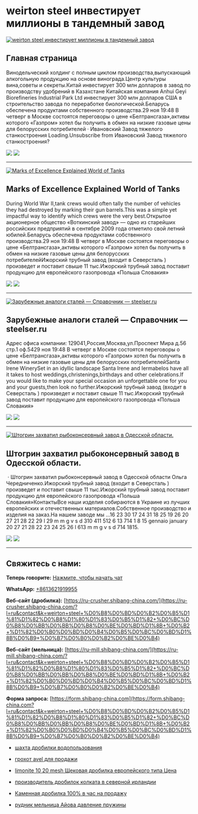 # weirton steel инвестирует миллионы в тандемный завод

<a href="https://swt.shibang-china.com/?l=ru&img&k=weirton+steel+%D0%B8%D0%BD%D0%B2%D0%B5%D1%81%D1%82%D0%B8%D1%80%D1%83%D0%B5%D1%82+%D0%BC%D0%B8%D0%BB%D0%BB%D0%B8%D0%BE%D0%BD%D1%8B+%D0%B2+%D1%82%D0%B0%D0%BD%D0%B4%D0%B5%D0%BC%D0%BD%D1%8B%D0%B9+%D0%B7%D0%B0%D0%B2%D0%BE%D0%B4" target="_blank">![weirton steel инвестирует миллионы в тандемный завод](http://static.shibang-china.com/all-800x300/526.jpg)</a>

## Главная страница
Винодельческий холдинг с полным циклом производства,выпускающий алкогольную продукцию на основе винограда.Центр культуры вина,советы и секреты.Китай инвестирует 300 млн долларов в завод по производству удобрений в Казахстане Китайская компания Anhui Geyi Biorefineries Industrial Park Ltd инвестирует 300 млн долларов США в строительство завода по переработке биологической.Беларусь обеспечена продуктами собственного производства.29 ноя 19:48 В четверг в Москве состоятся переговоры о цене &#171;Белтрансгаза&#187;,активы которого &#171;Газпром&#187; хотел бы получить в обмен на низкие газовые цены для белорусских потребителей&nbsp;&#0183;&#32;Ивановский Завод тяжелого станкостроения Loading.Unsubscribe from Ивановский Завод тяжелого станкостроения?


<a href="https://whatsapp.shibangsoft.com/WhatsApp.php" target="_blank" title="WhatsApp">![](http://static.shibang-china.com/icon/whatsapp.png)</a> <a href="https://swt.shibang-china.com/?l=ru&icon&k=weirton+steel+%D0%B8%D0%BD%D0%B2%D0%B5%D1%81%D1%82%D0%B8%D1%80%D1%83%D0%B5%D1%82+%D0%BC%D0%B8%D0%BB%D0%BB%D0%B8%D0%BE%D0%BD%D1%8B+%D0%B2+%D1%82%D0%B0%D0%BD%D0%B4%D0%B5%D0%BC%D0%BD%D1%8B%D0%B9+%D0%B7%D0%B0%D0%B2%D0%BE%D0%B4" target="_blank">![](http://static.shibang-china.com/icon/chat-ru.png)</a>

---

<a href="https://swt.shibang-china.com/?l=ru&img&k=weirton+steel+%D0%B8%D0%BD%D0%B2%D0%B5%D1%81%D1%82%D0%B8%D1%80%D1%83%D0%B5%D1%82+%D0%BC%D0%B8%D0%BB%D0%BB%D0%B8%D0%BE%D0%BD%D1%8B+%D0%B2+%D1%82%D0%B0%D0%BD%D0%B4%D0%B5%D0%BC%D0%BD%D1%8B%D0%B9+%D0%B7%D0%B0%D0%B2%D0%BE%D0%B4" target="_blank">![Marks of Excellence Explained World of Tanks](http://static.shibang-china.com/all-800x300/1205.jpg)</a>

## Marks of Excellence Explained World of Tanks
During World War II,tank crews would often tally the number of vehicles they had destroyed by marking their gun barrels.This was a simple yet impactful way to identify which crews were the very best.Открытое акционерное общество &#171;Воткинский завод&#187; — одно из старейших российских предприятий в сентябре 2009 года отметило свой летний юбилей.Беларусь обеспечена продуктами собственного производства.29 ноя 19:48 В четверг в Москве состоятся переговоры о цене &#171;Белтрансгаза&#187;,активы которого &#171;Газпром&#187; хотел бы получить в обмен на низкие газовые цены для белорусских потребителейИжорский трубный завод (входит в Северсталь ) произведет и поставит свыше 11 тыс.Ижорский трубный завод поставит продукцию для европейского газопровода &#171;Польша Словакия&#187;


<a href="https://whatsapp.shibangsoft.com/WhatsApp.php" target="_blank" title="WhatsApp">![](http://static.shibang-china.com/icon/whatsapp.png)</a> <a href="https://swt.shibang-china.com/?l=ru&icon&k=weirton+steel+%D0%B8%D0%BD%D0%B2%D0%B5%D1%81%D1%82%D0%B8%D1%80%D1%83%D0%B5%D1%82+%D0%BC%D0%B8%D0%BB%D0%BB%D0%B8%D0%BE%D0%BD%D1%8B+%D0%B2+%D1%82%D0%B0%D0%BD%D0%B4%D0%B5%D0%BC%D0%BD%D1%8B%D0%B9+%D0%B7%D0%B0%D0%B2%D0%BE%D0%B4" target="_blank">![](http://static.shibang-china.com/icon/chat-ru.png)</a>

---

<a href="https://swt.shibang-china.com/?l=ru&img&k=weirton+steel+%D0%B8%D0%BD%D0%B2%D0%B5%D1%81%D1%82%D0%B8%D1%80%D1%83%D0%B5%D1%82+%D0%BC%D0%B8%D0%BB%D0%BB%D0%B8%D0%BE%D0%BD%D1%8B+%D0%B2+%D1%82%D0%B0%D0%BD%D0%B4%D0%B5%D0%BC%D0%BD%D1%8B%D0%B9+%D0%B7%D0%B0%D0%B2%D0%BE%D0%B4" target="_blank">![Зарубежные аналоги сталей — Справочник — steelser.ru](http://static.shibang-china.com/all-800x300/513.jpg)</a>

## Зарубежные аналоги сталей — Справочник — steelser.ru
Адрес офиса компании: 129041,Россия,Москва,ул.Проспект Мира д.56 стр.1 оф.5429 ноя 19:48 В четверг в Москве состоятся переговоры о цене &#171;Белтрансгаза&#187;,активы которого &#171;Газпром&#187; хотел бы получить в обмен на низкие газовые цены для белорусских потребителейSanta Irene WinerySet in an idyllic landscape Santa Irene and Iermabelos have all it takes to host weddings,christenings,birthdays and other celebrations.If you would like to make your special occasion an unforgettable one for you and your guests,then look no further.Ижорский трубный завод (входит в Северсталь ) произведет и поставит свыше 11 тыс.Ижорский трубный завод поставит продукцию для европейского газопровода &#171;Польша Словакия&#187;


<a href="https://whatsapp.shibangsoft.com/WhatsApp.php" target="_blank" title="WhatsApp">![](http://static.shibang-china.com/icon/whatsapp.png)</a> <a href="https://swt.shibang-china.com/?l=ru&icon&k=weirton+steel+%D0%B8%D0%BD%D0%B2%D0%B5%D1%81%D1%82%D0%B8%D1%80%D1%83%D0%B5%D1%82+%D0%BC%D0%B8%D0%BB%D0%BB%D0%B8%D0%BE%D0%BD%D1%8B+%D0%B2+%D1%82%D0%B0%D0%BD%D0%B4%D0%B5%D0%BC%D0%BD%D1%8B%D0%B9+%D0%B7%D0%B0%D0%B2%D0%BE%D0%B4" target="_blank">![](http://static.shibang-china.com/icon/chat-ru.png)</a>

---

<a href="https://swt.shibang-china.com/?l=ru&img&k=weirton+steel+%D0%B8%D0%BD%D0%B2%D0%B5%D1%81%D1%82%D0%B8%D1%80%D1%83%D0%B5%D1%82+%D0%BC%D0%B8%D0%BB%D0%BB%D0%B8%D0%BE%D0%BD%D1%8B+%D0%B2+%D1%82%D0%B0%D0%BD%D0%B4%D0%B5%D0%BC%D0%BD%D1%8B%D0%B9+%D0%B7%D0%B0%D0%B2%D0%BE%D0%B4" target="_blank">![Штогрин захватил рыбоконсервный завод в Одесской области.](http://static.shibang-china.com/all-800x300/521.jpg)</a>

## Штогрин захватил рыбоконсервный завод в Одесской области.
&nbsp;&#0183;&#32;Штогрин захватил рыбоконсервный завод в Одесской области Ольга Чередниченко.Ижорский трубный завод (входит в Северсталь ) произведет и поставит свыше 11 тыс.Ижорский трубный завод поставит продукцию для европейского газопровода &#171;Польша Словакия&#187;КонтактыВсе наши изделия собираются в Украине из лучших европейских и отечественных материалов.Собственное производство и изделия на заказ.На нашем заводе мы …16 23 30 17 24 31 18 25 19 26 20 27 21 28 22 29 l 29 m m g v s d 310 411 512 6 13 714 1 8 15 gennaio january 20 27 21 28 22 23 24 25 26 l 613 m m g v s d 714 1815.


<a href="https://whatsapp.shibangsoft.com/WhatsApp.php" target="_blank" title="WhatsApp">![](http://static.shibang-china.com/icon/whatsapp.png)</a> <a href="https://swt.shibang-china.com/?l=ru&icon&k=weirton+steel+%D0%B8%D0%BD%D0%B2%D0%B5%D1%81%D1%82%D0%B8%D1%80%D1%83%D0%B5%D1%82+%D0%BC%D0%B8%D0%BB%D0%BB%D0%B8%D0%BE%D0%BD%D1%8B+%D0%B2+%D1%82%D0%B0%D0%BD%D0%B4%D0%B5%D0%BC%D0%BD%D1%8B%D0%B9+%D0%B7%D0%B0%D0%B2%D0%BE%D0%B4" target="_blank">![](http://static.shibang-china.com/icon/chat-ru.png)</a>

---
## Свяжитесь с нами:

**Теперь говорите:** [Нажмите, чтобы начать чат](https://swt.shibang-china.com?l=ru&contact&k=weirton+steel+%D0%B8%D0%BD%D0%B2%D0%B5%D1%81%D1%82%D0%B8%D1%80%D1%83%D0%B5%D1%82+%D0%BC%D0%B8%D0%BB%D0%BB%D0%B8%D0%BE%D0%BD%D1%8B+%D0%B2+%D1%82%D0%B0%D0%BD%D0%B4%D0%B5%D0%BC%D0%BD%D1%8B%D0%B9+%D0%B7%D0%B0%D0%B2%D0%BE%D0%B4)

**WhatsApp:**  [+8613621919955](https://whatsapp.shibangsoft.com/WhatsApp.php)

**Веб-сайт (дробилка):** [https://ru-crusher.shibang-china.com/](https://ru-crusher.shibang-china.com/?l=ru&contact&k=weirton+steel+%D0%B8%D0%BD%D0%B2%D0%B5%D1%81%D1%82%D0%B8%D1%80%D1%83%D0%B5%D1%82+%D0%BC%D0%B8%D0%BB%D0%BB%D0%B8%D0%BE%D0%BD%D1%8B+%D0%B2+%D1%82%D0%B0%D0%BD%D0%B4%D0%B5%D0%BC%D0%BD%D1%8B%D0%B9+%D0%B7%D0%B0%D0%B2%D0%BE%D0%B4)

**Веб-сайт (мельница):** [https://ru-mill.shibang-china.com/](https://ru-mill.shibang-china.com/?l=ru&contact&k=weirton+steel+%D0%B8%D0%BD%D0%B2%D0%B5%D1%81%D1%82%D0%B8%D1%80%D1%83%D0%B5%D1%82+%D0%BC%D0%B8%D0%BB%D0%BB%D0%B8%D0%BE%D0%BD%D1%8B+%D0%B2+%D1%82%D0%B0%D0%BD%D0%B4%D0%B5%D0%BC%D0%BD%D1%8B%D0%B9+%D0%B7%D0%B0%D0%B2%D0%BE%D0%B4)

**Форма запроса:** [https://form.shibang-china.com](https://form.shibang-china.com?l=ru&contact&k=weirton+steel+%D0%B8%D0%BD%D0%B2%D0%B5%D1%81%D1%82%D0%B8%D1%80%D1%83%D0%B5%D1%82+%D0%BC%D0%B8%D0%BB%D0%BB%D0%B8%D0%BE%D0%BD%D1%8B+%D0%B2+%D1%82%D0%B0%D0%BD%D0%B4%D0%B5%D0%BC%D0%BD%D1%8B%D0%B9+%D0%B7%D0%B0%D0%B2%D0%BE%D0%B4)

* [шахта дробилки водопользования](../132/%D1%88%D0%B0%D1%85%D1%82%D0%B0%20%D0%B4%D1%80%D0%BE%D0%B1%D0%B8%D0%BB%D0%BA%D0%B8%20%D0%B2%D0%BE%D0%B4%D0%BE%D0%BF%D0%BE%D0%BB%D1%8C%D0%B7%D0%BE%D0%B2%D0%B0%D0%BD%D0%B8%D1%8F.md)

* [грохот avel для продажи](../133/%D0%B3%D1%80%D0%BE%D1%85%D0%BE%D1%82%20avel%20%D0%B4%D0%BB%D1%8F%20%D0%BF%D1%80%D0%BE%D0%B4%D0%B0%D0%B6%D0%B8.md)

* [limonite 10 20 mesh Щековая дробилка европейского типа Цена](../134/limonite%2010%2020%20mesh%20%D0%A9%D0%B5%D0%BA%D0%BE%D0%B2%D0%B0%D1%8F%20%D0%B4%D1%80%D0%BE%D0%B1%D0%B8%D0%BB%D0%BA%D0%B0%20%D0%B5%D0%B2%D1%80%D0%BE%D0%BF%D0%B5%D0%B9%D1%81%D0%BA%D0%BE%D0%B3%D0%BE%20%D1%82%D0%B8%D0%BF%D0%B0%20%D0%A6%D0%B5%D0%BD%D0%B0.md)

* [производитель дробилок колката в северной ирландии](../133/%D0%BF%D1%80%D0%BE%D0%B8%D0%B7%D0%B2%D0%BE%D0%B4%D0%B8%D1%82%D0%B5%D0%BB%D1%8C%20%D0%B4%D1%80%D0%BE%D0%B1%D0%B8%D0%BB%D0%BE%D0%BA%20%D0%BA%D0%BE%D0%BB%D0%BA%D0%B0%D1%82%D0%B0%20%D0%B2%20%D1%81%D0%B5%D0%B2%D0%B5%D1%80%D0%BD%D0%BE%D0%B9%20%D0%B8%D1%80%D0%BB%D0%B0%D0%BD%D0%B4%D0%B8%D0%B8.md)

* [Каменная дробилка 100% в час на продажу](../134/%D0%9A%D0%B0%D0%BC%D0%B5%D0%BD%D0%BD%D0%B0%D1%8F%20%D0%B4%D1%80%D0%BE%D0%B1%D0%B8%D0%BB%D0%BA%D0%B0%20100%25%20%D0%B2%20%D1%87%D0%B0%D1%81%20%D0%BD%D0%B0%20%D0%BF%D1%80%D0%BE%D0%B4%D0%B0%D0%B6%D1%83.md)

* [рудник мельница Айова давление пружины](../132/%D1%80%D1%83%D0%B4%D0%BD%D0%B8%D0%BA%20%D0%BC%D0%B5%D0%BB%D1%8C%D0%BD%D0%B8%D1%86%D0%B0%20%D0%90%D0%B9%D0%BE%D0%B2%D0%B0%20%D0%B4%D0%B0%D0%B2%D0%BB%D0%B5%D0%BD%D0%B8%D0%B5%20%D0%BF%D1%80%D1%83%D0%B6%D0%B8%D0%BD%D1%8B.md)